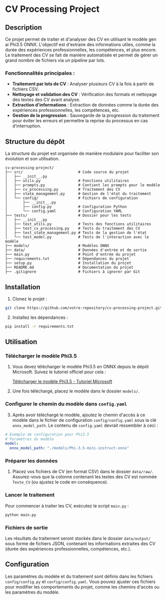 # CV Processing Project

## Description

Ce projet permet de traiter et d'analyser des CV en utilisant le modèle gen ai Phi3.5 ONNX. L'objectif est d'extraire des informations utiles, comme la durée des expériences professionnelles, les compétences, et plus encore. Le traitement des CV se fait de manière automatisée et permet de gérer un grand nombre de fichiers via un pipeline par lots.

### Fonctionnalités principales :
- **Traitement par lots de CV** : Analyser plusieurs CV à la fois à partir de fichiers CSV.
- **Nettoyage et validation des CV** : Vérification des formats et nettoyage des textes des CV avant analyse.
- **Extraction d'informations** : Extraction de données comme la durée des expériences professionnelles, les compétences, etc.
- **Gestion de la progression** : Sauvegarde de la progression du traitement pour éviter les erreurs et permettre la reprise du processus en cas d’interruption.

## Structure du dépôt

La structure du projet est organisée de manière modulaire pour faciliter son évolution et son utilisation.

```
cv-processing-project/
├── src/                         # Code source du projet
│   ├── __init__.py
│   ├── utils.py                 # Fonctions utilitaires
│   ├── prompts.py               # Contient les prompts pour le modèle
│   ├── cv_processing.py         # Traitement des CV
│   ├── state_management.py      # Gestion de l'état du traitement
│   └── config/                  # Fichiers de configuration
│       ├── __init__.py
│       ├── config.py            # Configuration Python
│       └── config.yaml          # Configuration YAML
├── tests/                       # Dossier pour les tests
│   ├── __init__.py
│   ├── test_utils.py            # Tests des fonctions utilitaires
│   ├── test_cv_processing.py    # Tests du traitement des CV
│   ├── test_state_management.py # Tests de la gestion de l'état
│   └── test_model.py            # Tests de l'interaction avec le modèle
├── models/                      # Modèles ONNX
├── data/                        # Données d'entrée et de sortie
├── main.py                      # Point d'entrée du projet
├── requirements.txt             # Dépendances du projet
├── setup.py                     # Installation du projet
├── README.md                    # Documentation du projet
├── .gitignore                   # Fichiers à ignorer par Git
```

## Installation

1. Clonez le projet :

```bash
git clone https://github.com/votre-repository/cv-processing-project.git
```

2. Installez les dépendances :

```bash
pip install -r requirements.txt
```

## Utilisation

### Télécharger le modèle Phi3.5

1. Vous devez télécharger le modèle Phi3.5 en ONNX depuis le dépôt Microsoft. Suivez le tutoriel officiel pour cela :
   
   [Télécharger le modèle Phi3.5 - Tutoriel Microsoft](https://github.com/microsoft/onnxruntime-genai/blob/main/examples/python/phi-3-tutorial.md)

2. Une fois téléchargé, placez le modèle dans le dossier `models/`.

### Configurer le chemin du modèle dans `config.yaml`

3. Après avoir téléchargé le modèle, ajoutez le chemin d'accès à ce modèle dans le fichier de configuration `config/config.yaml` sous la clé `onnx_model_path`. Le contenu de `config.yaml` devrait ressembler à ceci :

```yaml
# Exemple de configuration pour Phi3.5
# Paramètres du modèle
model:
  onnx_model_path: "./models/Phi-3.5-mini-instruct-onnx"
```

### Préparer les données

1. Placez vos fichiers de CV (en format CSV) dans le dossier `data/raw/`. Assurez-vous que la colonne contenant les textes des CV est nommée `Texte_CV` (ou ajustez le code en conséquence).

### Lancer le traitement
 
Pour commencer à traiter les CV, exécutez le script `main.py` :

```bash
python main.py
```

### Fichiers de sortie

Les résultats du traitement seront stockés dans le dossier `data/output/` sous forme de fichiers JSON, contenant les informations extraites des CV (durée des expériences professionnelles, compétences, etc.).

## Configuration

Les paramètres du modèle et du traitement sont définis dans les fichiers `config/config.py` et `config/config.yaml`. Vous pouvez ajuster ces fichiers pour modifier les comportements du projet, comme les chemins d'accès ou les paramètres du modèle.